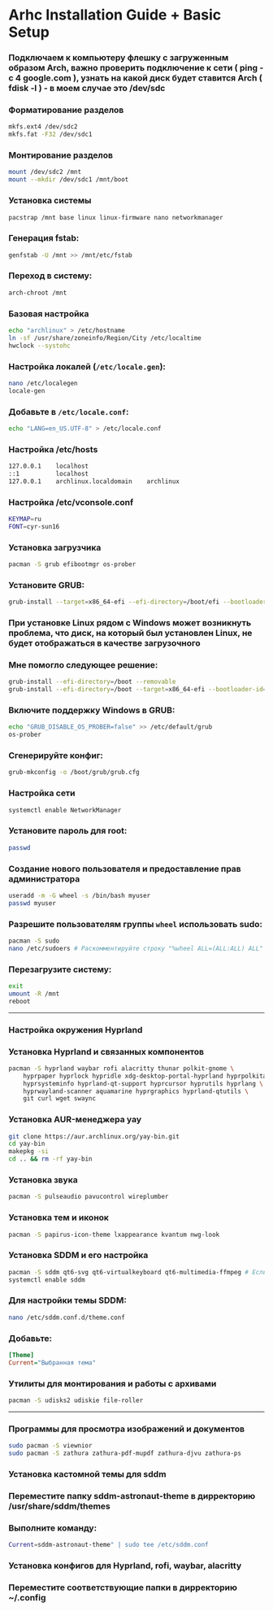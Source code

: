 # Arhc Installation Guide + Basic Setup

### Подключаем к компьютеру флешку с  загруженным образом Arch, важно проверить подключение к сети ( ping -c 4 google.com ), узнать на какой диск будет ставится Arch ( fdisk -l ) - в моем случае это /dev/sdc

### Форматирование разделов
```bash 
mkfs.ext4 /dev/sdc2
mkfs.fat -F32 /dev/sdc1
```

### Монтирование разделов
```bash
mount /dev/sdc2 /mnt
mount --mkdir /dev/sdc1 /mnt/boot
```

### Установка системы
```bash
pacstrap /mnt base linux linux-firmware nano networkmanager
```

### Генерация fstab:
```bash
genfstab -U /mnt >> /mnt/etc/fstab
```

### Переход в систему:
```bash
arch-chroot /mnt
```

### Базовая настройка
```bash
echo "archlinux" > /etc/hostname
ln -sf /usr/share/zoneinfo/Region/City /etc/localtime
hwclock --systohc

```

### Настройка локалей (`/etc/locale.gen`):
```bash
nano /etc/localegen
locale-gen
```

### Добавьте в `/etc/locale.conf`:
```bash
echo "LANG=en_US.UTF-8" > /etc/locale.conf
```

### Настройка /etc/hosts
```bash
127.0.0.1    localhost
::1          localhost
127.0.0.1    archlinux.localdomain    archlinux
```

### Настройка /etc/vconsole.conf
```bash
KEYMAP=ru
FONT=cyr-sun16
```

### Установка загрузчика
```bash
pacman -S grub efibootmgr os-prober
```

### Установите GRUB:
```bash
grub-install --target=x86_64-efi --efi-directory=/boot/efi --bootloader-id=GRUB
```

### При установке Linux рядом с Windows может возникнуть проблема, что диск, на который был установлен Linux, не будет отображаться в качестве загрузочного
### Мне помогло следующее решение:
```bash
grub-install --efi-directory=/boot --removable
grub-install --efi-directory=/boot --target=x86_64-efi --bootloader-id=arch --recheck
```

### Включите поддержку Windows в GRUB:
```bash
echo "GRUB_DISABLE_OS_PROBER=false" >> /etc/default/grub
os-prober
```

### Сгенерируйте конфиг:
```bash
grub-mkconfig -o /boot/grub/grub.cfg
```

### Настройка сети
```bash
systemctl enable NetworkManager
```

### Установите пароль для root:
```bash
passwd
```

### Создание нового пользователя и предоставление прав администратора
```bash
useradd -m -G wheel -s /bin/bash myuser
passwd myuser
```

### Разрешите пользователям группы `wheel` использовать sudo:
```bash
pacman -S sudo
nano /etc/sudoers # Раскомментируйте строку "%wheel ALL=(ALL:ALL) ALL"
```

### Перезагрузите систему:
```bash
exit
umount -R /mnt
reboot
```

---
### Настройка окружения Hyprland
### Установка Hyprland и связанных компонентов
```bash
pacman -S hyprland waybar rofi alacritty thunar polkit-gnome \
    hyprpaper hyprlock hypridle xdg-desktop-portal-hyprland hyprpolkitagent \
    hyprsysteminfo hyprland-qt-support hyprcursor hyprutils hyprlang \
    hyprwayland-scanner aquamarine hyprgraphics hyprland-qtutils \
    git curl wget swaync
```

### Установка AUR-менеджера yay
```bash
git clone https://aur.archlinux.org/yay-bin.git
cd yay-bin
makepkg -si
cd .. && rm -rf yay-bin
```

### Установка звука
```bash
pacman -S pulseaudio pavucontrol wireplumber
```

### Установка тем и иконок
```bash
pacman -S papirus-icon-theme lxappearance kvantum nwg-look
```

### Установка SDDM и его настройка
```bash
pacman -S sddm qt6-svg qt6-virtualkeyboard qt6-multimedia-ffmpeg # Если не планируете устанавливать кастомную тему для sddm, то можно ограничиться установкой sddm
systemctl enable sddm
```

### Для настройки темы SDDM:
```bash
nano /etc/sddm.conf.d/theme.conf
```

### Добавьте:
```ini
[Theme]
Current="Выбранная тема"
```

### Утилиты для монтирования и работы с архивами
```bash
pacman -S udisks2 udiskie file-roller
```
---

### Программы для просмотра изображений и документов
```bash
sudo pacman -S viewnior
sudo pacman -S zathura zathura-pdf-mupdf zathura-djvu zathura-ps
```

### Установка кастомной темы для sddm
### Переместите папку sddm-astronaut-theme в дирректорию /usr/share/sddm/themes
### Выполните команду: 
```bash echo "[Theme]
Current=sddm-astronaut-theme" | sudo tee /etc/sddm.conf
```

### Установка конфигов для Hyprland, rofi, waybar, alacritty
### Переместите соответствующие папки в дирректорию ~/.config
